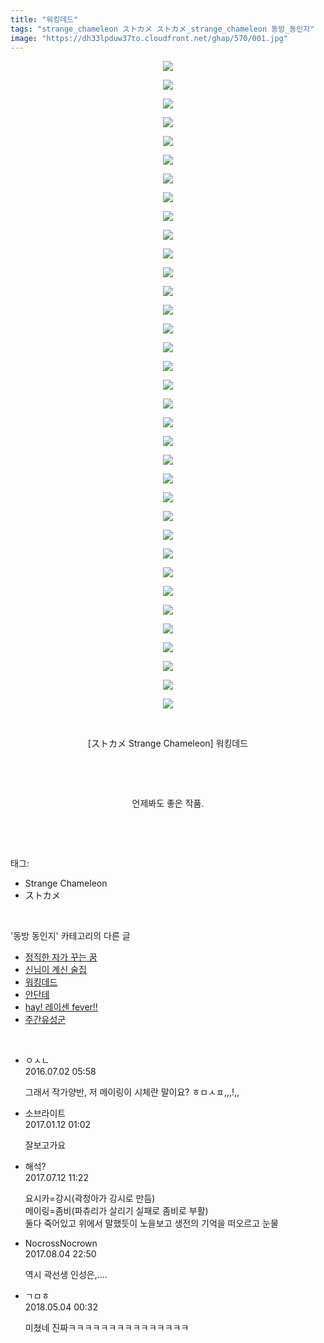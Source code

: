 ```yaml
---
title: "워킹데드"
tags: "strange_chameleon ストカメ ストカメ_strange_chameleon 동방_동인지"
image: "https://dh33lpduw37to.cloudfront.net/ghap/570/001.jpg"
---
```

<div class="article">
<p style="text-align: center; clear: none; float: none;"><img src="{{ site.imgserver2 }}/ghap/570/001.jpg"/></p>
<p style="text-align: center; clear: none; float: none;"><img src="{{ site.imgserver2 }}/ghap/570/002.jpg"/></p>
<p style="text-align: center; clear: none; float: none;"><img src="{{ site.imgserver2 }}/ghap/570/003.jpg"/></p>
<p style="text-align: center; clear: none; float: none;"><img src="{{ site.imgserver2 }}/ghap/570/004.jpg"/></p>
<p style="text-align: center; clear: none; float: none;"><img src="{{ site.imgserver2 }}/ghap/570/005.jpg"/></p>
<p style="text-align: center; clear: none; float: none;"><img src="{{ site.imgserver2 }}/ghap/570/006.jpg"/></p>
<p style="text-align: center; clear: none; float: none;"><img src="{{ site.imgserver2 }}/ghap/570/007.jpg"/></p>
<p style="text-align: center; clear: none; float: none;"><img src="{{ site.imgserver2 }}/ghap/570/008.jpg"/></p>
<p style="text-align: center; clear: none; float: none;"><img src="{{ site.imgserver2 }}/ghap/570/009.jpg"/></p>
<p style="text-align: center; clear: none; float: none;"><img src="{{ site.imgserver2 }}/ghap/570/010.jpg"/></p>
<p style="text-align: center; clear: none; float: none;"><img src="{{ site.imgserver2 }}/ghap/570/011.jpg"/></p>
<p style="text-align: center; clear: none; float: none;"><img src="{{ site.imgserver2 }}/ghap/570/012.jpg"/></p>
<p style="text-align: center; clear: none; float: none;"><img src="{{ site.imgserver2 }}/ghap/570/013.jpg"/></p>
<p style="text-align: center; clear: none; float: none;"><img src="{{ site.imgserver2 }}/ghap/570/014.jpg"/></p>
<p style="text-align: center; clear: none; float: none;"><img src="{{ site.imgserver2 }}/ghap/570/015.jpg"/></p>
<p style="text-align: center; clear: none; float: none;"><img src="{{ site.imgserver2 }}/ghap/570/016.jpg"/></p>
<p style="text-align: center; clear: none; float: none;"><img src="{{ site.imgserver2 }}/ghap/570/017.jpg"/></p>
<p style="text-align: center; clear: none; float: none;"><img src="{{ site.imgserver2 }}/ghap/570/018.jpg"/></p>
<p style="text-align: center; clear: none; float: none;"><img src="{{ site.imgserver2 }}/ghap/570/019.jpg"/></p>
<p style="text-align: center; clear: none; float: none;"><img src="{{ site.imgserver2 }}/ghap/570/020.jpg"/></p>
<p style="text-align: center; clear: none; float: none;"><img src="{{ site.imgserver2 }}/ghap/570/021.jpg"/></p>
<p style="text-align: center; clear: none; float: none;"><img src="{{ site.imgserver2 }}/ghap/570/022.jpg"/></p>
<p style="text-align: center; clear: none; float: none;"><img src="{{ site.imgserver2 }}/ghap/570/023.jpg"/></p>
<p style="text-align: center; clear: none; float: none;"><img src="{{ site.imgserver2 }}/ghap/570/024.jpg"/></p>
<p style="text-align: center; clear: none; float: none;"><img src="{{ site.imgserver2 }}/ghap/570/025.jpg"/></p>
<p style="text-align: center; clear: none; float: none;"><img src="{{ site.imgserver2 }}/ghap/570/026.jpg"/></p>
<p style="text-align: center; clear: none; float: none;"><img src="{{ site.imgserver2 }}/ghap/570/027.jpg"/></p>
<p style="text-align: center; clear: none; float: none;"><img src="{{ site.imgserver2 }}/ghap/570/028.jpg"/></p>
<p style="text-align: center; clear: none; float: none;"><img src="{{ site.imgserver2 }}/ghap/570/029.jpg"/></p>
<p style="text-align: center; clear: none; float: none;"><img src="{{ site.imgserver2 }}/ghap/570/030.jpg"/></p>
<p style="text-align: center; clear: none; float: none;"><img src="{{ site.imgserver2 }}/ghap/570/031.jpg"/></p>
<p style="text-align: center; clear: none; float: none;"><img src="{{ site.imgserver2 }}/ghap/570/032.jpg"/></p>
<p style="text-align: center; clear: none; float: none;"><img src="{{ site.imgserver2 }}/ghap/570/033.jpg"/></p>
<p style="text-align: center; clear: none; float: none;"><img src="{{ site.imgserver2 }}/ghap/570/034.jpg"/></p>
<p style="text-align: center; clear: none; float: none;"><img src="{{ site.imgserver2 }}/ghap/570/035.jpg"/></p>
<p style="text-align: center; clear: none; float: none;"><br/></p>
<p style="text-align: center; clear: none; float: none;">[ストカメ Strange Chameleon] 워킹데드</p>
<p style="text-align: center; clear: none; float: none;"><br/></p>
<p style="text-align: center; clear: none; float: none;"><br/></p>
<p style="text-align: center; clear: none; float: none;">언제봐도 좋은 작품.</p>
<p><br/></p>
</div><br/>
<div class="tagTrail">
<p>태그: </p>
<ul>
<li>Strange Chameleon</li>
<li>ストカメ</li>
</ul>
</div><br/>
<div class="another">
<p>'동방 동인지' 카테고리의 다른 글</p>
<ul>
<li><a href="/ghap_572">정직한 자가 꾸는 꿈</a></li>
<li><a href="/ghap_571">신님이 계신 술집</a></li>
<li><a href="/ghap_570">워킹데드</a></li>
<li><a href="/ghap_569">안단테</a></li>
<li><a href="/ghap_568">hay! 레이센 fever!!</a></li>
<li><a href="/ghap_567">주간유성군</a></li>
</ul>
</div><br/>
<div class="cb_module cb_fluid">
<div class="cb_wrt cb_profile">
<div class="comment">
<ul>
<li class="cb_thumb_off" id="comment14745506">
<div class="cb_comment_area">
<div class="cb_info_area">
<div class="cb_section">
<span class="cb_nick_name">ㅇㅅㄴ</span>
</div>
<div class="cb_section">
<span class="cb_date">2016.07.02 05:58 </span>
</div>
</div>
<div class="cb_dsc_comment">
<p class="cb_dsc">
											그래서 작가양반, 저 메이링이 시체란 말이요? ㅎㅁㅅㅍ,,,!,,
										</p>
</div>
</div></li>
<li class="cb_thumb_off" id="comment14889336">
<div class="cb_comment_area">
<div class="cb_info_area">
<div class="cb_section">
<span class="cb_nick_name">소브라이트</span>
</div>
<div class="cb_section">
<span class="cb_date">2017.01.12 01:02 </span>
</div>
</div>
<div class="cb_dsc_comment">
<p class="cb_dsc">
											잘보고가요
										</p>
</div>
</div></li>
<li class="cb_thumb_off" id="comment15034363">
<div class="cb_comment_area">
<div class="cb_info_area">
<div class="cb_section">
<span class="cb_nick_name">해석?</span>
</div>
<div class="cb_section">
<span class="cb_date">2017.07.12 11:22 </span>
</div>
</div>
<div class="cb_dsc_comment">
<p class="cb_dsc">
											요시카=강시(곽청아가 강시로 만듬)<br/>
메이링=좀비(파츄리가 살리기 실패로 좀비로 부활)<br/>
둘다 죽어있고 위에서 말했듯이 노을보고 생전의 기억을 떠오르고 눈물
										</p>
</div>
</div></li>
<li class="cb_thumb_off" id="comment15052090">
<div class="cb_comment_area">
<div class="cb_info_area">
<div class="cb_section">
<span class="cb_nick_name">NocrossNocrown</span>
</div>
<div class="cb_section">
<span class="cb_date">2017.08.04 22:50 </span>
</div>
</div>
<div class="cb_dsc_comment">
<p class="cb_dsc">
											역시 곽선생 인성은,....
										</p>
</div>
</div></li>
<li class="cb_thumb_off" id="comment15250169">
<div class="cb_comment_area">
<div class="cb_info_area">
<div class="cb_section">
<span class="cb_nick_name">ㄱㅁㅎ</span>
</div>
<div class="cb_section">
<span class="cb_date">2018.05.04 00:32 </span>
</div>
</div>
<div class="cb_dsc_comment">
<p class="cb_dsc">
											미쳤네 진짜ㅋㅋㅋㅋㅋㅋㅋㅋㅋㅋㅋㅋㅋㅋㅋ
										</p>
</div>
</div></li>
</ul>
</div>
</div><!-- commentList close -->
</div><br/>
